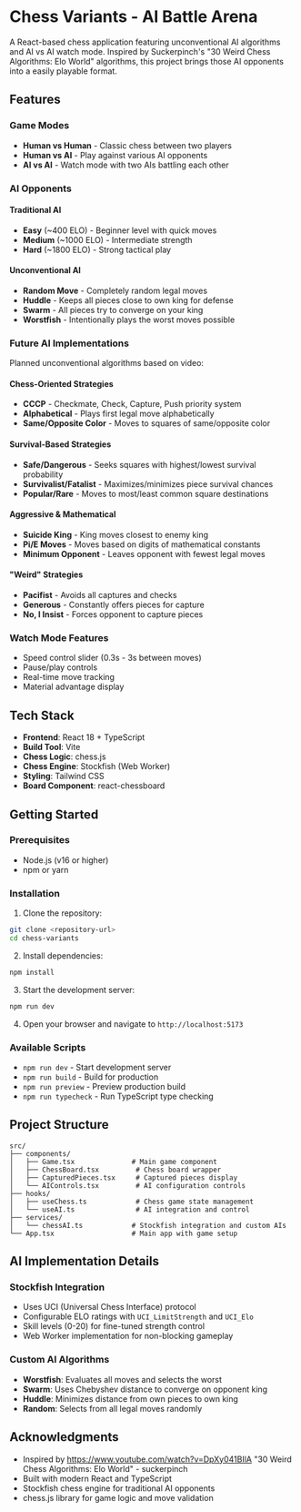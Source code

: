 # Chess Variants - AI Battle Arena

A React-based chess application featuring unconventional AI algorithms and AI vs AI watch mode. Inspired by Suckerpinch's "30 Weird Chess Algorithms: Elo World" algorithms, this project brings those AI opponents into a easily playable format.

## Features

### Game Modes
- **Human vs Human** - Classic chess between two players
- **Human vs AI** - Play against various AI opponents
- **AI vs AI** - Watch mode with two AIs battling each other

### AI Opponents

#### Traditional AI
- **Easy** (~400 ELO) - Beginner level with quick moves
- **Medium** (~1000 ELO) - Intermediate strength
- **Hard** (~1800 ELO) - Strong tactical play

#### Unconventional AI
- **Random Move** - Completely random legal moves
- **Huddle** - Keeps all pieces close to own king for defense
- **Swarm** - All pieces try to converge on your king
- **Worstfish** - Intentionally plays the worst moves possible

### Future AI Implementations
Planned unconventional algorithms based on video:

#### Chess-Oriented Strategies
- **CCCP** - Checkmate, Check, Capture, Push priority system
- **Alphabetical** - Plays first legal move alphabetically
- **Same/Opposite Color** - Moves to squares of same/opposite color

#### Survival-Based Strategies  
- **Safe/Dangerous** - Seeks squares with highest/lowest survival probability
- **Survivalist/Fatalist** - Maximizes/minimizes piece survival chances
- **Popular/Rare** - Moves to most/least common square destinations

#### Aggressive & Mathematical
- **Suicide King** - King moves closest to enemy king
- **Pi/E Moves** - Moves based on digits of mathematical constants
- **Minimum Opponent** - Leaves opponent with fewest legal moves

#### "Weird" Strategies
- **Pacifist** - Avoids all captures and checks
- **Generous** - Constantly offers pieces for capture
- **No, I Insist** - Forces opponent to capture pieces

### Watch Mode Features
- Speed control slider (0.3s - 3s between moves)
- Pause/play controls
- Real-time move tracking
- Material advantage display

## Tech Stack

- **Frontend**: React 18 + TypeScript
- **Build Tool**: Vite
- **Chess Logic**: chess.js
- **Chess Engine**: Stockfish (Web Worker)
- **Styling**: Tailwind CSS
- **Board Component**: react-chessboard

## Getting Started

### Prerequisites
- Node.js (v16 or higher)
- npm or yarn

### Installation

1. Clone the repository:
```bash
git clone <repository-url>
cd chess-variants
```

2. Install dependencies:
```bash
npm install
```

3. Start the development server:
```bash
npm run dev
```

4. Open your browser and navigate to `http://localhost:5173`

### Available Scripts

- `npm run dev` - Start development server
- `npm run build` - Build for production
- `npm run preview` - Preview production build
- `npm run typecheck` - Run TypeScript type checking

## Project Structure

```
src/
├── components/
│   ├── Game.tsx              # Main game component
│   ├── ChessBoard.tsx         # Chess board wrapper
│   ├── CapturedPieces.tsx     # Captured pieces display
│   └── AIControls.tsx         # AI configuration controls
├── hooks/
│   ├── useChess.ts            # Chess game state management
│   └── useAI.ts               # AI integration and control
├── services/
│   └── chessAI.ts            # Stockfish integration and custom AIs
└── App.tsx                   # Main app with game setup
```

## AI Implementation Details

### Stockfish Integration
- Uses UCI (Universal Chess Interface) protocol
- Configurable ELO ratings with `UCI_LimitStrength` and `UCI_Elo`
- Skill levels (0-20) for fine-tuned strength control
- Web Worker implementation for non-blocking gameplay

### Custom AI Algorithms
- **Worstfish**: Evaluates all moves and selects the worst
- **Swarm**: Uses Chebyshev distance to converge on opponent king
- **Huddle**: Minimizes distance from own pieces to own king
- **Random**: Selects from all legal moves randomly

## Acknowledgments

- Inspired by https://www.youtube.com/watch?v=DpXy041BIlA "30 Weird Chess Algorithms: Elo World" - suckerpinch
- Built with modern React and TypeScript
- Stockfish chess engine for traditional AI opponents
- chess.js library for game logic and move validation